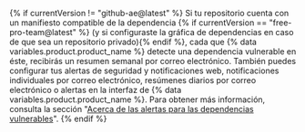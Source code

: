 {% if currentVersion != "github-ae@latest" %}
Si tu repositorio cuenta con un manifiesto compatible de la dependencia
{% if currentVersion == "free-pro-team@latest" %} (y si configuraste la gráfica de dependencias en caso de que sea un repositorio privado){% endif %}, cada que {% data variables.product.product_name %} detecte una dependencia vulnerable en éste, recibirás un resumen semanal por correo electrónico. También puedes configurar tus alertas de seguridad y notificaciones web, notificaciones individuales por correo electrónico, resúmenes diarios por correo electrónico o alertas en la interfaz de {% data variables.product.product_name %}. Para obtener más información, consulta la sección "[Acerca de las alertas para las dependencias vulnerables](/github/managing-security-vulnerabilities/about-alerts-for-vulnerable-dependencies)".
{% endif %}